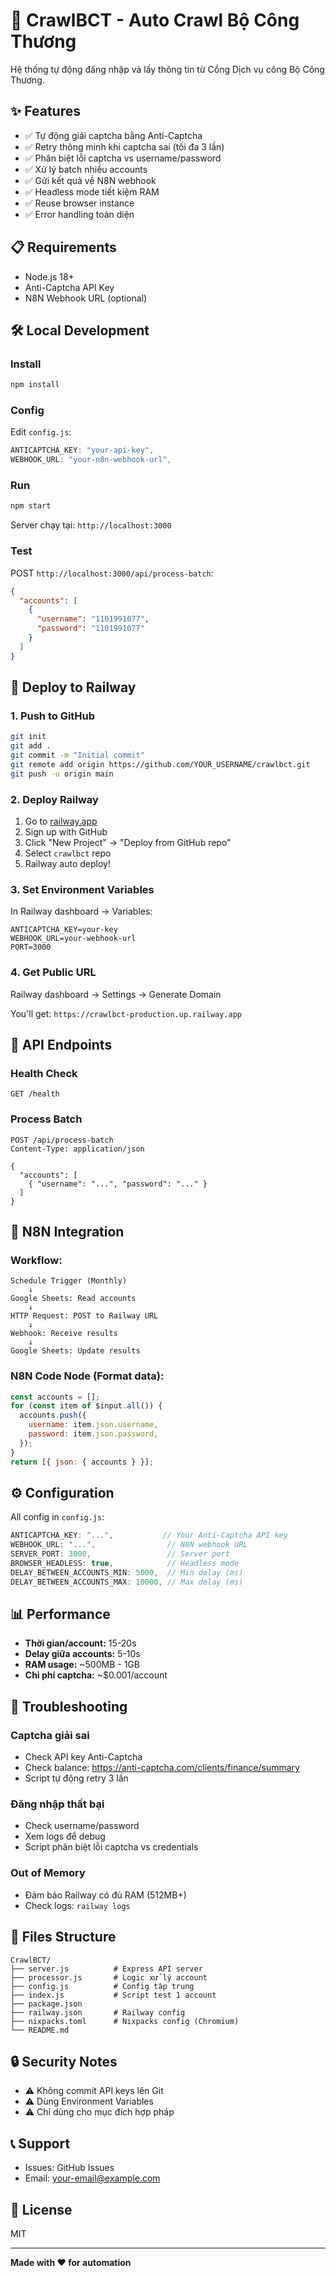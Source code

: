 # 🚀 CrawlBCT - Auto Crawl Bộ Công Thương

Hệ thống tự động đăng nhập và lấy thông tin từ Cổng Dịch vụ công Bộ Công Thương.

## ✨ Features

- ✅ Tự động giải captcha bằng Anti-Captcha
- ✅ Retry thông minh khi captcha sai (tối đa 3 lần)
- ✅ Phân biệt lỗi captcha vs username/password
- ✅ Xử lý batch nhiều accounts
- ✅ Gửi kết quả về N8N webhook
- ✅ Headless mode tiết kiệm RAM
- ✅ Reuse browser instance
- ✅ Error handling toàn diện

## 📋 Requirements

- Node.js 18+
- Anti-Captcha API Key
- N8N Webhook URL (optional)

## 🛠️ Local Development

### Install

```bash
npm install
```

### Config

Edit `config.js`:

```javascript
ANTICAPTCHA_KEY: "your-api-key",
WEBHOOK_URL: "your-n8n-webhook-url",
```

### Run

```bash
npm start
```

Server chạy tại: `http://localhost:3000`

### Test

POST `http://localhost:3000/api/process-batch`:

```json
{
  "accounts": [
    {
      "username": "1101991077",
      "password": "1101991077"
    }
  ]
}
```

## 🚂 Deploy to Railway

### 1. Push to GitHub

```bash
git init
git add .
git commit -m "Initial commit"
git remote add origin https://github.com/YOUR_USERNAME/crawlbct.git
git push -u origin main
```

### 2. Deploy Railway

1. Go to [railway.app](https://railway.app)
2. Sign up with GitHub
3. Click "New Project" → "Deploy from GitHub repo"
4. Select `crawlbct` repo
5. Railway auto deploy!

### 3. Set Environment Variables

In Railway dashboard → Variables:

```
ANTICAPTCHA_KEY=your-key
WEBHOOK_URL=your-webhook-url
PORT=3000
```

### 4. Get Public URL

Railway dashboard → Settings → Generate Domain

You'll get: `https://crawlbct-production.up.railway.app`

## 🔌 API Endpoints

### Health Check

```
GET /health
```

### Process Batch

```
POST /api/process-batch
Content-Type: application/json

{
  "accounts": [
    { "username": "...", "password": "..." }
  ]
}
```

## 🎯 N8N Integration

### Workflow:

```
Schedule Trigger (Monthly)
    ↓
Google Sheets: Read accounts
    ↓
HTTP Request: POST to Railway URL
    ↓
Webhook: Receive results
    ↓
Google Sheets: Update results
```

### N8N Code Node (Format data):

```javascript
const accounts = [];
for (const item of $input.all()) {
  accounts.push({
    username: item.json.username,
    password: item.json.password,
  });
}
return [{ json: { accounts } }];
```

## ⚙️ Configuration

All config in `config.js`:

```javascript
ANTICAPTCHA_KEY: "...",           // Your Anti-Captcha API key
WEBHOOK_URL: "...",                // N8N webhook URL
SERVER_PORT: 3000,                 // Server port
BROWSER_HEADLESS: true,            // Headless mode
DELAY_BETWEEN_ACCOUNTS_MIN: 5000,  // Min delay (ms)
DELAY_BETWEEN_ACCOUNTS_MAX: 10000, // Max delay (ms)
```

## 📊 Performance

- **Thời gian/account:** 15-20s
- **Delay giữa accounts:** 5-10s
- **RAM usage:** ~500MB - 1GB
- **Chi phí captcha:** ~$0.001/account

## 🐛 Troubleshooting

### Captcha giải sai

- Check API key Anti-Captcha
- Check balance: https://anti-captcha.com/clients/finance/summary
- Script tự động retry 3 lần

### Đăng nhập thất bại

- Check username/password
- Xem logs để debug
- Script phân biệt lỗi captcha vs credentials

### Out of Memory

- Đảm bảo Railway có đủ RAM (512MB+)
- Check logs: `railway logs`

## 📝 Files Structure

```
CrawlBCT/
├── server.js          # Express API server
├── processor.js       # Logic xử lý account
├── config.js          # Config tập trung
├── index.js           # Script test 1 account
├── package.json
├── railway.json       # Railway config
├── nixpacks.toml      # Nixpacks config (Chromium)
└── README.md
```

## 🔒 Security Notes

- ⚠️ Không commit API keys lên Git
- ⚠️ Dùng Environment Variables
- ⚠️ Chỉ dùng cho mục đích hợp pháp

## 📞 Support

- Issues: GitHub Issues
- Email: your-email@example.com

## 📄 License

MIT

---

**Made with ❤️ for automation**
